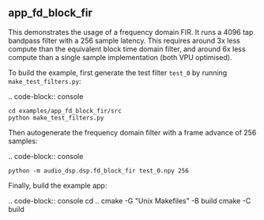 app_fd_block_fir
---

This demonstrates the usage of a frequency domain FIR. It runs a 4096 tap
bandpass filter with a 256 sample latency. This requires around 3x less
compute than the equivalent block time domain filter, and around 6x less
compute than a single sample implementation (both VPU optimised).

To build the example, first generate the test filter `test_0` by running `make_test_filters.py`:

.. code-block:: console
    
    cd examples/app_fd_block_fir/src
    python make_test_filters.py

Then autogenerate the frequency domain filter with a frame advance of 256 samples:

.. code-block:: console
    
    python -m audio_dsp.dsp.fd_block_fir test_0.npy 256

Finally, build the example app:

.. code-block:: console
    cd ..
    cmake -G "Unix Makefiles" -B build
    cmake -C build
